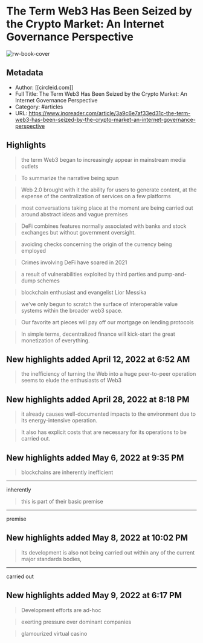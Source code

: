 # The Term Web3 Has Been Seized by the Crypto Market: An Internet Governance Perspective

![rw-book-cover](https://readwise-assets.s3.amazonaws.com/static/images/article3.5c705a01b476.png)

## Metadata
- Author: [[circleid.com]]
- Full Title: The Term Web3 Has Been Seized by the Crypto Market: An Internet Governance Perspective
- Category: #articles
- URL: https://www.inoreader.com/article/3a9c6e7af33ed31c-the-term-web3-has-been-seized-by-the-crypto-market-an-internet-governance-perspective

## Highlights
> the term Web3 began to increasingly appear in mainstream media outlets



> To summarize the narrative being spun



> Web 2.0 brought with it the ability for users to generate content, at the expense of the centralization of services on a few platforms



> most conversations taking place at the moment are being carried out around abstract ideas and vague premises



> DeFi combines features normally associated with banks and stock exchanges but without government oversight.



> avoiding checks concerning the origin of the currency being employed



> Crimes involving DeFi have soared in 2021



> a result of vulnerabilities exploited by third parties and pump-and-dump schemes



> blockchain enthusiast and evangelist Lior Messika



> we’ve only begun to scratch the surface of interoperable value systems within the broader web3 space.



> Our favorite art pieces will pay off our mortgage on lending protocols



> In simple terms, decentralized finance will kick-start the great monetization of everything.



## New highlights added April 12, 2022 at 6:52 AM
> the inefficiency of turning the Web into a huge peer-to-peer operation seems to elude the enthusiasts of Web3



## New highlights added April 28, 2022 at 8:18 PM
> it already causes well-documented impacts to the environment due to its energy-intensive operation.



> It also has explicit costs that are necessary for its operations to be carried out.



## New highlights added May 6, 2022 at 9:35 PM
> blockchains are inherently inefficient

---

inherently



> this is part of their basic premise

---

premise



## New highlights added May 8, 2022 at 10:02 PM
> Its development is also not being carried out within any of the current major standards bodies,

---

carried out



## New highlights added May 9, 2022 at 6:17 PM
> Development efforts are ad-hoc



> exerting pressure over dominant companies



> glamourized virtual casino



